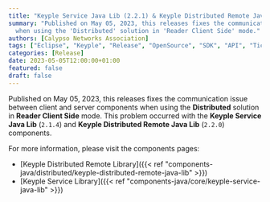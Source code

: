```yaml
---
title: "Keyple Service Java Lib (2.2.1) & Keyple Distributed Remote Java Lib (2.2.1) are available!"
summary: "Published on May 05, 2023, this releases fixes the communication issue between client and server components 
  when using the 'Distributed' solution in 'Reader Client Side' mode."
authors: [Calypso Networks Association]
tags: ["Eclipse", "Keyple", "Release", "OpenSource", "SDK", "API", "Ticketing", "Distributed"]
categories: [Release]
date: 2023-05-05T12:00:00+01:00
featured: false
draft: false
---
```


Published on May 05, 2023,
this releases fixes the communication issue between client and server components when using the **Distributed** solution 
in **Reader Client Side** mode.
This problem occurred with the **Keyple Service Java Lib** (`2.1.4`) 
and **Keyple Distributed Remote Java Lib** (`2.2.0`) components.

For more information, please visit the components pages:
- [Keyple Distributed Remote Library]({{< ref "components-java/distributed/keyple-distributed-remote-java-lib" >}})
- [Keyple Service Library]({{< ref "components-java/core/keyple-service-java-lib" >}})